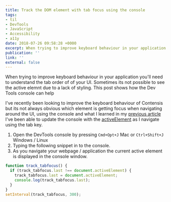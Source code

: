 ```yaml
---
title: Track the DOM element with tab focus using the console
tags:
- til
- DevTools
- JavaScript
- Accessibility
- a11y
date: 2018-07-26 09:58:28 +0000
excerpt: When trying to improve keyboard behaviour in your application you'll need to understand the tab order of of your UI. Sometimes its not possible to see the active elemnt due to a lack of styling. This post shows how the Dev Tools console can help.
publication: ''
link: ''
external: false
---
```


When trying to improve keyboard behaviour in your application you'll need to understand the tab order of of your UI. Sometimes its not possible to see the active elemnt due to a lack of styling. This post shows how the Dev Tools console can help

I've recently been looking to improve the keyboard behaviour of Contensis but its not always obvious which element is getting focus when navigating around the UI, using the console and what I learned in my [previous article](2018-01-12-show-active-dom-element-in-devtools.md) I've been able to update the console with the [activeElement](https://developer.mozilla.org/en-US/docs/Web/API/Document/activeElement "document.activeElement property on MDN docs") as I navigate using the tab key.

1. Open the DevTools console by pressing `Cmd+Opt+J` Mac or `Ctrl+Shift+J` Windows / Linux
2. Typing the following snippet in to the console.
3. As you navigate your webpage / application the current active element is displayed in the console window.


```js
function track_tabfocus() {
  if (track_tabfocus.last !== document.activeElement) {
    track_tabfocus.last = document.activeElement;
    console.log(track_tabfocus.last);
  }
}
setInterval(track_tabfocus, 300);

```